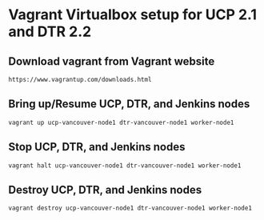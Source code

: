 Vagrant Virtualbox setup for UCP 2.1 and DTR 2.2
========================

## Download vagrant from Vagrant website

```
https://www.vagrantup.com/downloads.html
```

## Bring up/Resume UCP, DTR, and Jenkins nodes

```
vagrant up ucp-vancouver-node1 dtr-vancouver-node1 worker-node1
```

## Stop UCP, DTR, and Jenkins nodes

```
vagrant halt ucp-vancouver-node1 dtr-vancouver-node1 worker-node1
```

## Destroy UCP, DTR, and Jenkins nodes

```
vagrant destroy ucp-vancouver-node1 dtr-vancouver-node1 worker-node1
```
